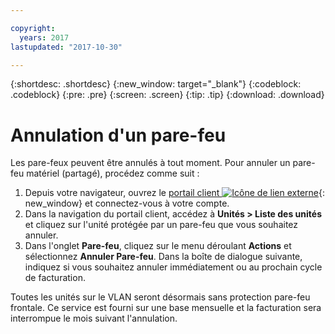 ```yaml
---

copyright:
  years: 2017
lastupdated: "2017-10-30"

---
```


{:shortdesc: .shortdesc}
{:new_window: target="_blank"}
{:codeblock: .codeblock}
{:pre: .pre}
{:screen: .screen}
{:tip: .tip}
{:download: .download}

# Annulation d'un pare-feu

Les pare-feux peuvent être annulés à tout moment. Pour annuler un pare-feu matériel (partagé), procédez comme suit : 

1. Depuis votre navigateur, ouvrez le [portail client ![Icône de lien externe](../../icons/launch-glyph.svg "Icône de lien externe")](https://control.softlayer.com/){: new_window} et connectez-vous à votre compte.
2. Dans la navigation du portail client, accédez à **Unités > Liste des unités** et cliquez sur l'unité protégée par un pare-feu que vous souhaitez annuler.
3.  Dans l'onglet **Pare-feu**, cliquez sur le menu déroulant **Actions** et sélectionnez **Annuler Pare-feu**. Dans la boîte de dialogue suivante, indiquez si vous souhaitez annuler immédiatement ou au prochain cycle de facturation.

Toutes les unités sur le VLAN seront désormais sans protection pare-feu frontale. Ce service est fourni sur une base mensuelle et la facturation sera interrompue le mois suivant l'annulation.
